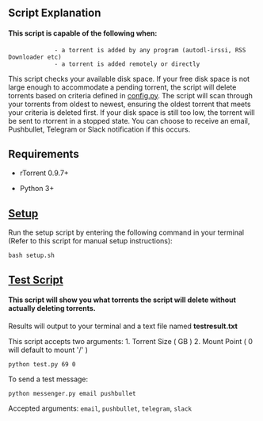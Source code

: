 ## Script Explanation

#### This script is capable of the following when:
                 - a torrent is added by any program (autodl-irssi, RSS Downloader etc)
                 - a torrent is added remotely or directly 

This script checks your available disk space. If your free disk space is not large enough to accommodate a pending torrent, the script will delete torrents based on criteria defined in [config.py](https://github.com/JDRIVO/rTorrent-Disk-Checker/blob/master/config.py). The script will scan through your torrents from oldest to newest, ensuring the oldest torrent that meets your criteria is deleted first. If your disk space is still too low, the torrent will be sent to rtorrent in a stopped state.	You can choose to receive an email, Pushbullet, Telegram or Slack notification if this occurs.

## Requirements
* rTorrent 0.9.7+

* Python 3+

## [Setup](https://github.com/JDRIVO/rTorrent-Disk-Checker/blob/master/setup.sh)

Run the setup script by entering the following command in your terminal (Refer to this script for manual setup instructions):

`bash setup.sh`

## [Test Script](https://github.com/JDRIVO/rTorrent-Disk-Checker/blob/master/test.py)

#### This script will show you what torrents the script will delete without actually deleting torrents.

Results will output to your terminal and a text file named **testresult.txt**

This script accepts two arguments: 1. Torrent Size ( GB ) 2. Mount Point ( 0 will default to mount '/' )

`python test.py 69 0`

To send a test message:

`python messenger.py email pushbullet`

Accepted arguments: `email`, `pushbullet`, `telegram`, `slack`
